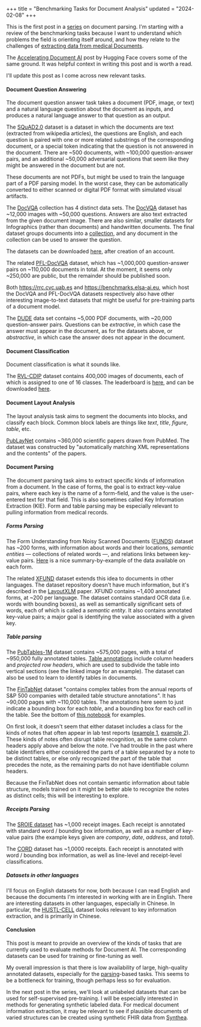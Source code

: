 +++
title = "Benchmarking Tasks for Document Analysis"
updated = "2024-02-08"
+++

This is the first post in a [series](@/posts/2024-02-06-pdf-parsing-series-intro.md) on document
parsing. I'm starting with a review of the benchmarking tasks because I want to understand which 
problems the field is orienting itself around, and how they relate to the challenges of 
[extracting data from medical Documents](@/posts/2024-02-06-pdf-parsing-series-intro.md#challenges-in-extracting-medical-data-from-pdfs).

The [Accelerating Document AI](https://huggingface.co/blog/document-ai) post by Hugging Face covers
some of the same ground. It was helpful context in writing this post and is worth a read.

I'll update this post as I come across new relevant tasks.

#### Document Question Answering

The document question answer task takes a document (PDF, image, or text) and a natural language
question about the document as inputs, and produces a natural language answer to that question as an
output.

The [SQuAD2.0](https://rajpurkar.github.io/SQuAD-explorer/) dataset is a dataset in which the
documents are text (extracted from wikipedia articles), the questions are English, and each question
is paired with one or more related substrings of the corresponding document, or a special token
indicating that the question is not answered in the document. There are \~500 documents, with
\~100,000 question-answer pairs, and an additional \~50,000 adversarial questions that seem like they
might be answered in the document but are not. 

These documents are not PDFs, but might be used to train the language part of a PDF parsing model.
In the worst case, they can be automatically converted to either scanned or digital PDF format with
simulated visual artifacts.

The [DocVQA](https://www.docvqa.org/) collection has 4 distinct data sets. The 
[DocVQA](https://www.docvqa.org/datasets/docvqa) dataset has \~12,000 images with \~50,000 questions.
Answers are also text extracted from the given document image. There are also similar, smaller
datasets for Infographics (rather than documents) and handwritten documents. The final dataset
groups documents into a [collection](https://arxiv.org/abs/2104.14336), and any document in the
collection can be used to answer the question.

The datasets can be downloaded [here](https://rrc.cvc.uab.es/?ch=17&com=downloads), after creation
of an account.

The related [PFL-DocVQA](https://benchmarks.elsa-ai.eu/?ch=2&com=downloads) dataset, which has
\~1,000,000 question-answer pairs on \~110,000 documents in total. At the moment, it seems only
\~250,000 are public, but the remainder should be published soon.

Both <https://rrc.cvc.uab.es> and <https://benchmarks.elsa-ai.eu>, which host the DocVQA and
PFL-DocVQA datasets respectively also have other interesting image-to-text datasets that might be
useful for pre-training parts of a document model.

The [DUDE](https://rrc.cvc.uab.es/?ch=23&com=introduction) data set contains \~5,000 PDF documents,
with \~20,000 question-answer pairs. Questions can be _extractive_, in which case the answer must
appear in the document, as for the datasets above, or _abstractive_, in which case the answer does
not appear in the document.

#### Document Classification

Document classification is what it sounds like.

The [RVL-CDIP](https://paperswithcode.com/dataset/rvl-cdip) dataset contains 400,000 images of
documents, each of which is assigned to one of 16 classes. The leaderboard is 
[here](https://paperswithcode.com/sota/document-image-classification-on-rvl-cdip), and can be
downloaded [here](https://adamharley.com/rvl-cdip/).

#### Document Layout Analysis

The layout analysis task aims to segment the documents into blocks, and classify each block. Common
block labels are things like _text_, _title_, _figure_, _table_, etc.

[PubLayNet](https://github.com/ibm-aur-nlp/PubLayNet#getting-data) contains ~360,000 scientific
papers drawn from PubMed. The dataset was constructed by "automatically matching XML representations
and the contents" of the papers.

#### Document Parsing

The document parsing task aims to extract specific kinds of information from a document. In the case
of forms, the goal is to extract key-value pairs, where each key is the name of a form-field, and
the value is the user-entered text for that field. This is also sometimes called Key Information
Extraction (KIE). Form and table parsing may be especially relevant to pulling information from
medical records. 

##### Forms Parsing

The Form Understanding from Noisy Scanned Documents 
([FUNDS](https://guillaumejaume.github.io/FUNSD/download/)) dataset has \~200 forms, with
information about words and their locations, _semantic entities_ &mdash; collections of related
words &mdash;, and relations links between key-value pairs. 
[Here](https://guillaumejaume.github.io/FUNSD/description/) is a nice summary-by-example of the data
available on each form.

The related [XFUND](https://github.com/doc-analysis/XFUND) dataset extends this idea to documents in
other languages. The dataset repository doesn't have much information, but it's described in the
[LayoutXLM](https://arxiv.org/abs/2104.08836v3) paper. XFUND contains \~1,400 annotated forms, at
\~200 per language. The dataset contains standard OCR data (i.e. words with bounding boxes), as well
as semantically significant sets of words, each of which is called a _semantic entity_. It also
contains annotated key-value pairs; a major goal is identifying the value associated with a given
key.

##### Table parsing

The [PubTables-1M](https://huggingface.co/datasets/bsmock/pubtables-1m) dataset contains \~575,000
pages, with a total of \~950,000 fully annotated tables. 
[Table annotations](
https://user-images.githubusercontent.com/10793386/139559159-cd23c972-8731-48ed-91df-f3f27e9f4d79.jpg
)
include column headers and _projected row headers_, which are used to subdivide the table into
vertical sections (see the linked image for an example). The dataset can also be used to learn to
identify tables in documents. 

The [FinTabNet](https://developer.ibm.com/exchanges/data/all/fintabnet/) dataset "contains complex
tables from the annual reports of S\&P 500 companies with detailed table structure annotations". It
has \~90,000 pages with \~110,000 tables. The annotations here seem to just indicate a bounding box
for each _table_, and a bounding box for each _cell_ in the table. See the bottom of 
[this notebook](
https://dataplatform.cloud.ibm.com/analytics/notebooks/v2/f57cf3f6-e972-48ff-ab7b-3771ba7b9683/view?access_token=317644327d84f5d75b4782f97499146c78d029651a7c7ace050f4a7656033c30
) for examples.

On first look, it doesn't seem that either dataset includes a class for the kinds of notes that 
often appear in lab test reports 
([example 1](https://www.researchgate.net/profile/John-Flach/publication/267494297/figure/fig1/AS:392037380706311@1470480403318/An-example-of-a-typical-format-used-to-report-results-of-blood-analysis-to-the-physician.png),
[example 2](https://i.pinimg.com/736x/8e/a6/ef/8ea6efe0d12a1a580e8d1b3390a3e066.jpg)).
These kinds of notes often disrupt table recognition, as the same column headers apply above and
below the note. I've had trouble in the past where table identifiers either considered the parts of
a table separated by a note to be distinct tables, or else only recognized the part of the table
that precedes the note, as the remaining parts do not have identifiable column headers. 

Because the FinTabNet does not contain semantic information about table structure, models trained
on it might be better able to recognize the notes as distinct cells; this will be interesting to
explore.

##### Receipts Parsing

The [SROIE dataset](https://rrc.cvc.uab.es/?ch=13&com=introduction) has \~1,000 receipt images. Each
receipt is annotated with standard word / bounding box information, as well as a number of key-value
pairs (the example keys given are _company_, _date_, _address_, and _total_).

The [CORD](https://github.com/clovaai/cord) dataset has \~1,0000 receipts. Each receipt is annotated
with word / bounding box information, as well as line-level and receipt-level classifications.


##### Datasets in other languages

I'll focus on English datasets for now, both because I can read English and because the documents
I'm interested in working with are in English. There are interesting datasets in other languages,
especially in Chinese. In particular, the [HUSTL-CELL](https://rrc.cvc.uab.es/?ch=21) dataset looks
relevant to key information extraction, and is primarily in Chinese.

#### Conclusion

This post is meant to provide an overview of the kinds of tasks that are currently used to evaluate
methods for Document AI. The corresponding datasets can be used for training or fine-tuning as well.

My overall impression is that there is low availability of large, high-quality annotated datasets,
especially for the [parsing](#document-parsing)-based tasks. This seems to be a bottleneck for
training, though perhaps less so for evaluation.

In the next post in the series, we'll look at unlabeled datasets that can be used for
self-supervised pre-training. I will be especially interested in methods for generating synthetic
labeled data. For medical document information extraction, it may be relevant to see if plausible
documents of varied structures can be created using synthetic FHIR data from 
[Synthea](https://github.com/synthetichealth/synthea).
